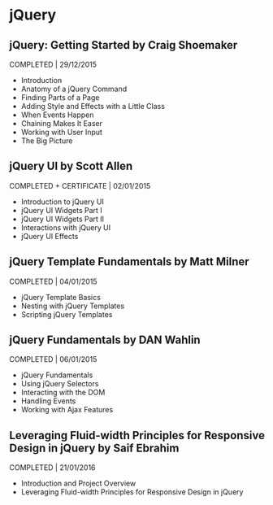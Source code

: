 # jQuery

## jQuery: Getting Started by Craig Shoemaker
COMPLETED | 29/12/2015

- Introduction
- Anatomy of a jQuery Command
- Finding Parts of a Page
- Adding Style and Effects with a Little Class
- When Events Happen
- Chaining Makes It Easer
- Working with User Input
- The Big Picture

## jQuery UI by Scott Allen
COMPLETED + CERTIFICATE | 02/01/2015

- Introduction to jQuery UI
- jQuery UI Widgets Part I
- jQuery UI Widgets Part II
- Interactions with jQuery UI
- jQuery UI Effects

## jQuery Template Fundamentals by Matt Milner
COMPLETED | 04/01/2015

- jQuery Template Basics
- Nesting with jQuery Templates
- Scripting jQuery Templates

## jQuery Fundamentals by DAN Wahlin
COMPLETED | 06/01/2015

- jQuery Fundamentals
- Using jQuery Selectors
- Interacting with the DOM
- Handling Events
- Working with Ajax Features

## Leveraging Fluid-width Principles for Responsive Design in jQuery by Saif Ebrahim
COMPLETED | 21/01/2016

- Introduction and Project Overview
- Leveraging Fluid-width Principles for Responsive Design in jQuery
